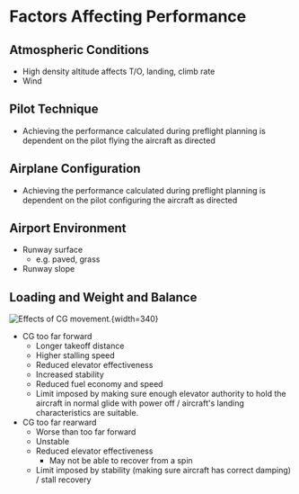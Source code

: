 # Factors Affecting Performance

## Atmospheric Conditions

* High density altitude affects T/O, landing, climb rate
* Wind

## Pilot Technique

* Achieving the performance calculated during preflight planning is dependent on the pilot flying the aircraft as directed

## Airplane Configuration

* Achieving the performance calculated during preflight planning is dependent on the pilot configuring the aircraft as directed

## Airport Environment

* Runway surface
  * e.g. paved, grass
* Runway slope

## Loading and Weight and Balance

![Effects of CG movement.](/img/effects_of_cg_movement.jpg){width=340}

* CG too far forward
  * Longer takeoff distance
  * Higher stalling speed
  * Reduced elevator effectiveness
  * Increased stability
  * Reduced fuel economy and speed
  * Limit imposed by making sure enough elevator authority to hold the aircraft in normal glide with power off / aircraft's landing characteristics are suitable.
* CG too far rearward
  * Worse than too far forward
  * Unstable
  * Reduced elevator effectiveness
    * May not be able to recover from a spin
  * Limit imposed by stability (making sure aircraft has correct damping) / stall recovery
